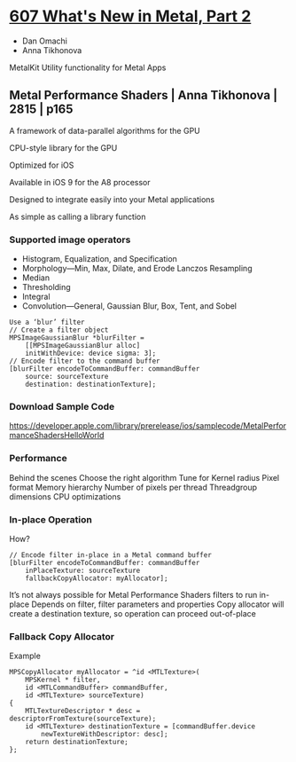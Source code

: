 
# [607 What's New in Metal, Part 2](https://developer.apple.com/videos/play/wwdc2015/607/)


- Dan Omachi
- Anna Tikhonova

MetalKit
Utility functionality for Metal Apps


## Metal Performance Shaders | Anna Tikhonova | 2815 | p165


A framework of data-parallel algorithms for the GPU

CPU-style library for the GPU


Optimized for iOS

Available in iOS 9 for the A8 processor

Designed to integrate easily into your  Metal applications

As simple as calling a library function


### Supported image operators

- Histogram, Equalization, and Specification
- Morphology—Min, Max, Dilate, and Erode Lanczos Resampling
- Median
- Thresholding
- Integral
- Convolution—General, Gaussian Blur, Box, Tent, and Sobel


```
Use a ‘blur’ filter
// Create a filter object
MPSImageGaussianBlur *blurFilter =
    [[MPSImageGaussianBlur alloc]
    initWithDevice: device sigma: 3];
// Encode filter to the command buffer
[blurFilter encodeToCommandBuffer: commandBuffer
    source: sourceTexture
    destination: destinationTexture];
```    

### Download Sample Code

https://developer.apple.com/library/prerelease/ios/samplecode/MetalPerformanceShadersHelloWorld


### Performance
Behind the scenes
Choose the right algorithm
Tune for
Kernel radius
Pixel format
Memory hierarchy
Number of pixels per thread Threadgroup dimensions
CPU optimizations


### In-place Operation

How?
```
// Encode filter in-place in a Metal command buffer
[blurFilter encodeToCommandBuffer: commandBuffer
    inPlaceTexture: sourceTexture
    fallbackCopyAllocator: myAllocator];
```
It’s not always possible for Metal Performance Shaders filters to run in-place
Depends on filter, filter parameters and properties
Copy allocator will create a destination texture, so operation can proceed out-of-place

### Fallback Copy Allocator
Example


```
MPSCopyAllocator myAllocator = ^id <MTLTexture>(
    MPSKernel * filter,
    id <MTLCommandBuffer> commandBuffer,
    id <MTLTexture> sourceTexture)
{
    MTLTextureDescriptor * desc = descriptorFromTexture(sourceTexture);
    id <MTLTexture> destinationTexture = [commandBuffer.device
        newTextureWithDescriptor: desc];
    return destinationTexture;
};
```
